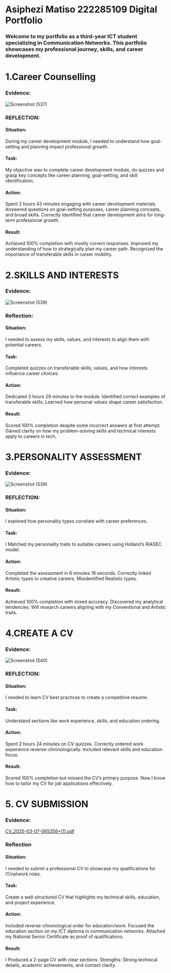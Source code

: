 # Asiphezi Matiso 222285109 Digital Portfolio
### Welcome to my portfolio as a third-year ICT student specializing in Communication Networks. This portfolio showcases my professional journey, skills, and career development.

# 1.Career Counselling 
### Evidence:
![Screenshot (537)](https://github.com/user-attachments/assets/83971d74-091f-41bd-bc01-2e32c35cd725)
### REFLECTION:
#### Situation:
During my career development module, I needed to understand how goal-setting and planning impact professional growth.
#### Task:
My objective was to complete career development module, do quizzes and grasp key concepts like career planning, goal-setting, and skill identification.
#### Action:
Spent 2 hours 43 minutes engaging with career development materials.
Answered questions on goal-setting purposes, career planning concepts, and broad skills.
Correctly identified that career development aims for long-term professional growth.
#### Result:
Achieved 100% completion with mostly correct responses.
Improved my understanding of how to strategically plan my career path.
Recognized the importance of transferable skills in career mobility.

# 2.SKILLS AND INTERESTS 
### Evidence: 
![Screenshot (538)](https://github.com/user-attachments/assets/6af82b4f-3b4d-4793-a9d7-f48d505bf243)
### Reflection:
#### Situation:
I needed to assess my skills, values, and interests to align them with potential careers.
#### Task:
Completed quizzes on transferable skills, values, and how interests influence career choices.
#### Action:
Dedicated 3 hours 29 minutes to the module.
Identified correct examples of transferable skills.
Learned how personal values shape career satisfaction.
#### Result:
Scored 100% completion despite some incorrect answers at first attempt.
Gained clarity on how my problem-solving skills and technical interests apply to careers in tech.
# 3.PERSONALITY ASSESSMENT 
### Evidence:
![Screenshot (539)](https://github.com/user-attachments/assets/feb53cf3-60bd-409e-8af7-14d9dbe0f279)
### REFLECTION:
#### Situation:
I explored how personality types correlate with career preferences.
#### Task:
I Matched my personality traits to suitable careers using Holland’s RIASEC model.
#### Action:
Completed the assessment in 6 minutes 16 seconds.
Correctly linked Artistic types to creative careers.
Misidentified Realistic types.
#### Result:
Achieved 100% completion with mixed accuracy.
Discovered my analytical tendencies.
Will research careers aligning with my Conventional and Artistic traits.
# 4.CREATE A CV  
### Evidence:
![Screenshot (540)](https://github.com/user-attachments/assets/9c5c0cd4-2983-4abc-b097-bf287a01b665)
### REFLECTION:
#### Situation:
I needed to learn CV best practices to create a competitive resume.
#### Task:
Understand sections like work experience, skills, and education ordering.
#### Action:
Spent 2 hours 24 minutes on CV quizzes.
Correctly ordered work experience reverse-chronologically.
Included relevant skills and education focus.
#### Result:
Scored 100% completion but missed the CV’s primary purpose.
Now I know how to tailor my CV for job applications effectively.
# 5. CV SUBMISSION 
### Evidence:
[CV_2025-03-07-065356+(1).pdf](https://github.com/user-attachments/files/20375700/CV_2025-03-07-065356%2B.1.pdf)
### Reflection
#### Situation:
I needed to submit a professional CV to showcase my qualifications for IT/network roles.
#### Task:
Create a well-structured CV that highlights my technical skills, education, and project experience.
#### Action:
Included reverse-chronological order for education/work.
Focused the education section on my ICT diploma in communication networks.
Attached my National Senior Certificate as proof of qualifications.
#### Result:
I Produced a 2-page CV with clear sections.
Strengths: Strong technical details, academic achievements, and contact clarity.
